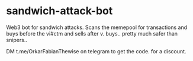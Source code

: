 # sandwich-attack-bot
Web3 bot for sandwich attacks.
Scans the memepool for transactions and
buys before the vi#ctm and sells after v. buys..
pretty much safer than snipers.. 

DM t.me/OrkarFabianThewise on telegram to get the code.
for a discount.
